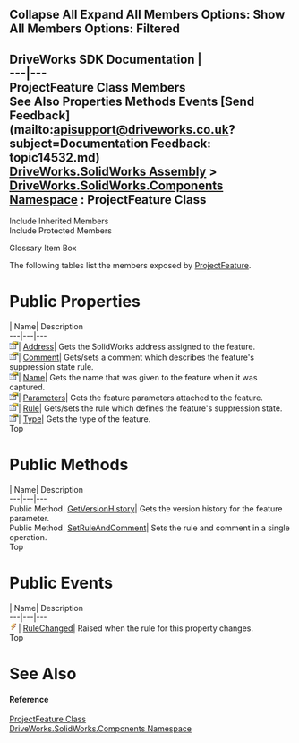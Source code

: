 Collapse All Expand All Members Options: Show All  Members Options: Filtered   
---  
DriveWorks SDK Documentation  |   
---|---  
ProjectFeature Class Members   
See Also Properties Methods Events [Send Feedback](mailto:apisupport@driveworks.co.uk?subject=Documentation Feedback: topic14532.md)  
[DriveWorks.SolidWorks Assembly](topic13342.md) > [DriveWorks.SolidWorks.Components Namespace](topic13925.md) : ProjectFeature Class  
---  
  
Include Inherited Members    
Include Protected Members  


Glossary Item Box

The following tables list the members exposed by [ProjectFeature](topic14532.md).

# Public Properties

| Name| Description  
---|---|---  
![Public Property](dotnetimages/publicProperty.gif)| [Address](topic14540.md)| Gets the SolidWorks address assigned to the feature.   
![Public Property](dotnetimages/publicProperty.gif)| [Comment](topic14541.md)| Gets/sets a comment which describes the feature's suppression state rule.   
![Public Property](dotnetimages/publicProperty.gif)| [Name](topic14542.md)| Gets the name that was given to the feature when it was captured.   
![Public Property](dotnetimages/publicProperty.gif)| [Parameters](topic14543.md)| Gets the feature parameters attached to the feature.   
![Public Property](dotnetimages/publicProperty.gif)| [Rule](topic14544.md)| Gets/sets the rule which defines the feature's suppression state.   
![Public Property](dotnetimages/publicProperty.gif)| [Type](topic14545.md)| Gets the type of the feature.   
Top

# Public Methods

| Name| Description  
---|---|---  
Public Method| [GetVersionHistory](topic14538.md)| Gets the version history for the feature parameter.   
Public Method| [SetRuleAndComment](topic14539.md)| Sets the rule and comment in a single operation.   
Top

# Public Events

| Name| Description  
---|---|---  
![Public Event](dotnetimages/publicEvent.gif)| [RuleChanged](topic14546.md)| Raised when the rule for this property changes.   
Top

# See Also

#### Reference

[ProjectFeature Class](topic14532.md)   
[DriveWorks.SolidWorks.Components Namespace](topic13925.md)


